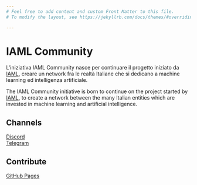 ```yaml
---
# Feel free to add content and custom Front Matter to this file.
# To modify the layout, see https://jekyllrb.com/docs/themes/#overriding-theme-defaults

---
```



# IAML Community
   
L'iniziativa IAML Community nasce per continuare il progetto iniziato da [IAML](/old/index.html), creare un network fra le realtà Italiane che si dedicano a machine learning ed intelligenza artificiale.   

The IAML Community initiative is born to continue on the project started by [IAML](/old/index.html), to create a network between the many Italian entities which are invested in machine learning and artificial intelligence.

## Channels 

[Discord](https://discord.gg/jcnytWM4Vk)    
[Telegram](https://t.me/iaml_community)

## Contribute

[GitHub Pages](https://github.com/iaml-community/iaml-community.github.io)

